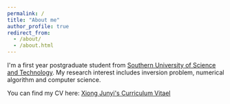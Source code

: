 ```yaml
---
permalink: /
title: "About me"
author_profile: true
redirect_from: 
  - /about/
  - /about.html
---
```


I'm a first year postgraduate student from [Southern University of Science and Technology](https://www.sustech.edu.cn/). My research interest includes inversion problem, numerical algorithm and computer science.

You can find my CV here: [Xiong Junyi's Curriculum Vitael](../assets/CV_xiongjunyi.pdf)
